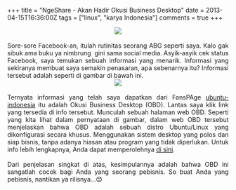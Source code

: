+++
title = "NgeShare - Akan Hadir Okusi Business Desktop"
date = 2013-04-15T16:36:00Z
tags = ["linux", "karya Indonesia"]
comments = true
+++

<center><img border="0" data-original-height="600" data-original-width="1200" src="https://3.bp.blogspot.com/-2j2kxSgMJls/XHNPvBE4GFI/AAAAAAAATMg/rzO44m5kfccYkQxWDTFYEAwSRYTipxF4wCLcBGAs/s1600/okusi.png" /></center><br />
<div style="text-align: justify;">Sore-sore Facebook-an, itulah rutinitas seorang ABG seperti saya. Kalo gak sibuk ama buku ya nimbrung &nbsp;gini sama social media. Asyik-asyik cek status Facebook, saya temukan sebuah informasi yang menarik. Informasi yang sekiranya membuat saya semakin penasaran, apa sebenarnya itu? Informasi tersebut adalah seperti di gambar di bawah ini.<br />
<center><img border="0" src="https://4.bp.blogspot.com/-rZWP2FdEw5Y/UWvGjfdqQnI/AAAAAAAAB9k/m1QsRh0OBMw/s1600/update-okusi.png" /></center><br />
Ternyata informasi yang telah saya dapatkan dari FansPAge <a href="http://www.facebook.com/Forum.Ubuntu.Indonesia?ref=stream">ubuntu-indonesia</a> itu adalah Okusi Business Desktop (OBD). Lantas saya klik link yang tersedia di info tersebut. Munculah sebuah halaman web OBD. Seperti yang kita lihat dalam pe</span>rnyataan di gambar, dalam web OBD tersebut menjelaskan bahwa OBD adalah sebuah distro Ubuntu/Linux yang dikonfigurasi secara khusus. Menggunakan sistem desktop yang polos dan siap bisnis, tanpa adanya hiasan atau program yang tidak diperlukan. Untuk info lebih lengkapnya, Anda dapat memperolehnya <a href="http://okusi.net/OkusiBusinessDesktop/">di sini</a>.<br /><br />
Dari penjelasan singkat di atas, kesimpulannya adalah bahwa OBD ini sangatlah cocok bagi Anda yang seorang pebisnis. So buat Anda yang pebisnis, nantikan ya rilisnya...😊</div>
